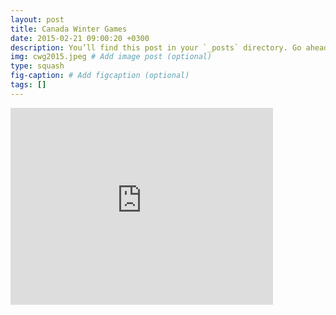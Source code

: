 ```yaml
---
layout: post
title: Canada Winter Games
date: 2015-02-21 09:00:20 +0300
description: You’ll find this post in your `_posts` directory. Go ahead and edit it and re-build the site to see your changes. # Add post description (optional)
img: cwg2015.jpeg # Add image post (optional)
type: squash
fig-caption: # Add figcaption (optional)
tags: []
---
```


<iframe width="420" height="315" src="http://www.youtube.com/embed/yvp5qkxOCb0" frameborder="0" allowfullscreen></iframe>
